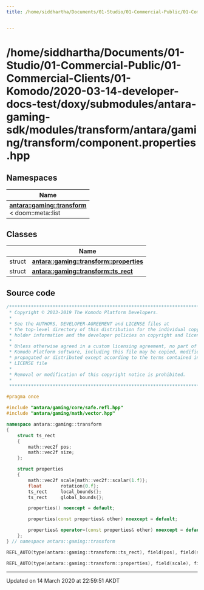 ```yaml
---
title: /home/siddhartha/Documents/01-Studio/01-Commercial-Public/01-Commercial-Clients/01-Komodo/2020-03-14-developer-docs-test/doxy/submodules/antara-gaming-sdk/modules/transform/antara/gaming/transform/component.properties.hpp


---
```


# /home/siddhartha/Documents/01-Studio/01-Commercial-Public/01-Commercial-Clients/01-Komodo/2020-03-14-developer-docs-test/doxy/submodules/antara-gaming-sdk/modules/transform/antara/gaming/transform/component.properties.hpp







## Namespaces

| Name           |
| -------------- |
| **[antara::gaming::transform](Namespaces/namespaceantara_1_1gaming_1_1transform.md)** <br>< doom::meta::list  |

## Classes

|                | Name           |
| -------------- | -------------- |
| struct | **[antara::gaming::transform::properties](Classes/structantara_1_1gaming_1_1transform_1_1properties.md)**  |
| struct | **[antara::gaming::transform::ts_rect](Classes/structantara_1_1gaming_1_1transform_1_1ts__rect.md)**  |













## Source code

```cpp
/******************************************************************************
 * Copyright © 2013-2019 The Komodo Platform Developers.                      *
 *                                                                            *
 * See the AUTHORS, DEVELOPER-AGREEMENT and LICENSE files at                  *
 * the top-level directory of this distribution for the individual copyright  *
 * holder information and the developer policies on copyright and licensing.  *
 *                                                                            *
 * Unless otherwise agreed in a custom licensing agreement, no part of the    *
 * Komodo Platform software, including this file may be copied, modified,     *
 * propagated or distributed except according to the terms contained in the   *
 * LICENSE file                                                               *
 *                                                                            *
 * Removal or modification of this copyright notice is prohibited.            *
 *                                                                            *
 ******************************************************************************/

#pragma once

#include "antara/gaming/core/safe.refl.hpp" 
#include "antara/gaming/math/vector.hpp"    

namespace antara::gaming::transform
{
    struct ts_rect
    {
        math::vec2f pos;
        math::vec2f size;
    };

    struct properties
    {
        math::vec2f scale{math::vec2f::scalar(1.f)};
        float       rotation{0.f};
        ts_rect     local_bounds{};  
        ts_rect     global_bounds{}; 

        properties() noexcept = default;

        properties(const properties& other) noexcept = default;

        properties& operator=(const properties& other) noexcept = default;
    };
} // namespace antara::gaming::transform

REFL_AUTO(type(antara::gaming::transform::ts_rect), field(pos), field(size))

REFL_AUTO(type(antara::gaming::transform::properties), field(scale), field(rotation), field(local_bounds), field(global_bounds))
```


-------------------------------

Updated on 14 March 2020 at 22:59:51 AKDT
